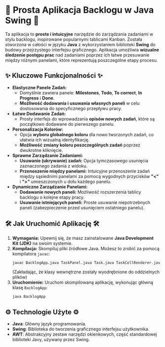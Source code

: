 # 🚀 Prosta Aplikacja Backlogu w Java Swing 🚀

Ta aplikacja to **proste i intuicyjne** narzędzie do zarządzania zadaniami w stylu backlogu, inspirowane popularnymi tablicami Kanban. Została stworzona w całości w języku **Java** z wykorzystaniem biblioteki **Swing** do budowy przejrzystego interfejsu graficznego. Aplikacja umożliwia **wizualne śledzenie postępu prac** nad zadaniami poprzez ich łatwe przesuwanie między różnymi panelami, które reprezentują poszczególne etapy procesu.

## ✨ Kluczowe Funkcjonalności ✨

* **Elastyczne Panele Zadań:**
    * Domyślnie zawiera panele: **Milestones**, **Todo**, **To correct**, **In Progress** i **Done**.
    * **Możliwość dodawania i usuwania własnych paneli** w celu dostosowania do specyficznego przepływu pracy.
* **Łatwe Dodawanie Zadań:**
    * Prosty interfejs do wprowadzania **opisów nowych zadań**, które są początkowo dodawane do pierwszego panelu.
* **Personalizacja Kolorów:**
    * Opcja **wyboru globalnego koloru** dla nowo tworzonych zadań, co ułatwia ich wizualną identyfikację.
    * **Możliwość zmiany koloru poszczególnych zadań** poprzez dwukrotne kliknięcie.
* **Sprawne Zarządzanie Zadaniami:**
    * **Usuwanie (ukrywanie) zadań:** Opcja tymczasowego usunięcia zaznaczonego zadania z widoku.
    * **Przenoszenie między panelami:** Intuicyjne przenoszenie zadań między sąsiednimi panelami za pomocą wygodnych przycisków **"<"** i **">"** umieszczonych u dołu każdego panelu.
* **Dynamiczne Zarządzanie Panelami:**
    * **Dodawanie nowych paneli:** Możliwość rozszerzenia tablicy backlogu o kolejne etapy pracy.
    * **Usuwanie istniejących paneli:** Proste usuwanie niepotrzebnych paneli (zabezpieczenie przed usunięciem ostatniego panelu).

## 🛠️ Jak Uruchomić Aplikację 🛠️

1.  **Wymagania:** Upewnij się, że masz zainstalowane **Java Development Kit (JDK)** na swoim systemie.
2.  **Kompilacja:** Skompiluj pliki źródłowe Java. Możesz to zrobić za pomocą kompilatora `javac`:
    ```bash
    javac BacklogApp.java TaskPanel.java Task.java TaskCellRenderer.java
    ```
    (Zakładając, że klasy wewnętrzne zostały wyodrębnione do oddzielnych plików)
3.  **Uruchomienie:** Uruchom skompilowaną aplikację, wykonując główną klasę `BacklogApp`:
    ```bash
    java BacklogApp
    ```

## ⚙️ Technologie Użyte ⚙️

* **Java**: Główny język programowania.
* **Swing**: Biblioteka do tworzenia graficznego interfejsu użytkownika.
* **AWT**: Abstrakcyjny zestaw narzędzi okienkowych, część standardowej biblioteki Javy, używany przez Swing.
